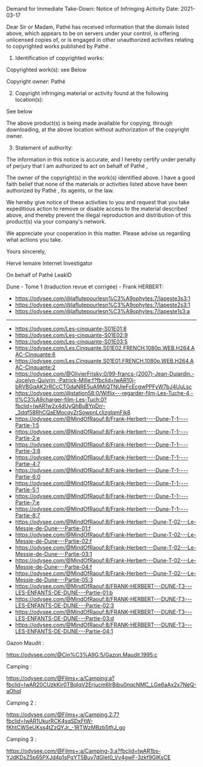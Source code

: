 Demand for Immediate Take-Down: Notice of Infringing Activity
Date: 2021-03-17

Dear Sir or Madam,
Pathé has received information that the domain listed above,
which appears to be on servers under your control,
is offering unlicensed copies of, or is engaged in other unauthorized activities
relating to copyrighted works published by Pathé .

1. Identification of copyrighted works:

Copyrighted work(s): see Below

Copyright owner: Pathé

2. Copyright infringing material or activity found at the following location(s):

See below

The above product(s) is being made available for copying, through downloading, at the above location without authorization of the copyright owner.

3. Statement of authority:

The information in this notice is accurate, and I hereby certify under penalty of perjury that I am authorized to act on behalf of Pathé ,

The owner of the copyright(s) in the work(s) identified above. I have a good faith belief that none of the materials or activities listed
above have been authorized by Pathé , its agents, or the law.

We hereby give notice of these activities to you and request that you take expeditious action to remove or disable access to the material described above,
and thereby prevent the illegal reproduction and distribution of this product(s) via your company's network.

We appreciate your cooperation in this matter. Please advise us regarding what actions you take.

Yours sincerely,

Hervé lemaire
Internet Investigator

On behalf of Pathé
LeakID
<peersonal information hidden>
 
Dune - Tome 1 (traduction revue et corrigée) - Frank HERBERT:
 
- https://odysee.com/@laflutepourlesn%C3%A9ophytes:7/lapeste3s3:1
- https://odysee.com/@laflutepourlesn%C3%A9ophytes:7/lapeste2s3:1
- https://odysee.com/@laflutepourlesn%C3%A9ophytes:7/lapeste1s3:a
-----
- https://odysee.com/Les-cinquante-S01E01:8
- https://odysee.com/Les-cinquante-S01E02:9
- https://odysee.com/Les-cinquante-S01E03:5
- https://odysee.com/Les.Cinquante.S01E02.FRENCH.1080p.WEB.H264.AAC-Cinquante:6
- https://odysee.com/Les.Cinquante.S01E01.FRENCH.1080p.WEB.H264.AAC-Cinquante:2 
- https://odysee.com/@OlivierFrisky:0/99-francs-(2007)-Jean-Dujardin,-Jocelyn-Quivrin,-Patrick-Mille:f?fbclid=IwAR10j-bRVBGqAK2rRCcCTGdaNRE5uA9MiQTNUIeFcEcgwPPFyW7bJ4UuLsc 
- https://odysee.com/@station58:0/Wiflix---regarder-film-Les-Tuche-4,-tl%C3%A9charger-film-Les-Tuch:0?fbclid=IwAR1w2x4dUyQhBuBYpDrr-_3dqf58RhCQaEMocqyZrSowpnLclizgIqmFik8
- https://odysee.com/@MindOfRaouf:8/Frank-Herbert----Dune-T-1----Partie-1:5
- https://odysee.com/@MindOfRaouf:8/Frank-Herbert----Dune-T-1----Partie-2:e
- https://odysee.com/@MindOfRaouf:8/Frank-Herbert----Dune-T-1----Partie-3:8
- https://odysee.com/@MindOfRaouf:8/Frank-Herbert----Dune-T-1----Partie-4:7
- https://odysee.com/@MindOfRaouf:8/Frank-Herbert----Dune-T-1----Partie-6:0
- https://odysee.com/@MindOfRaouf:8/Frank-Herbert----Dune-T-1----Partie-5:1
- https://odysee.com/@MindOfRaouf:8/Frank-Herbert----Dune-T-1----Partie-7:e
- https://odysee.com/@MindOfRaouf:8/Frank-Herbert----Dune-T-1----Partie-8:7
- https://odysee.com/@MindOfRaouf:8/Frank-Herbert---Dune-T-02---Le-Messie-de-Dune---Partie-01:f
- https://odysee.com/@MindOfRaouf:8/Frank-Herbert---Dune-T-02---Le-Messie-de-Dune---Partie-02:f
- https://odysee.com/@MindOfRaouf:8/Frank-Herbert---Dune-T-02---Le-Messie-de-Dune---Partie-03:1
- https://odysee.com/@MindOfRaouf:8/Frank-Herbert---Dune-T-02---Le-Messie-de-Dune---Partie-04:f
- https://odysee.com/@MindOfRaouf:8/Frank-Herbert---Dune-T-02---Le-Messie-de-Dune---Partie-05:3
- https://odysee.com/@MindOfRaouf:8/FRANK-HERBERT---DUNE-T3---LES-ENFANTS-DE-DUNE---Partie-01:b
- https://odysee.com/@MindOfRaouf:8/FRANK-HERBERT---DUNE-T3---LES-ENFANTS-DE-DUNE---Partie-02:3
- https://odysee.com/@MindOfRaouf:8/FRANK-HERBERT---DUNE-T3---LES-ENFANTS-DE-DUNE---Partie-03:d
- https://odysee.com/@MindOfRaouf:8/FRANK-HERBERT---DUNE-T3---LES-ENFANTS-DE-DUNE---Partie-04:1


Gazon Maudit :

https://odysee.com/@Cin%C3%A9G:5/Gazon.Maudit.1995:c

  Camping :

https://odysee.com/@Films+:a/Camping:a?fbclid=IwAR20CUzkKir0TBqIqV2Erjucm6lrBibu0nqcNMC_LGe6aAx2x7NeQ-aOhqI


Camping 2 :

https://odysee.com/@Films+:a/Camping.2:7?fbclid=IwAR1UkurRCK4sqSDxFtW-fKhtCWSeUKss4tZzQYJr_-1RTWzMBzb5tfrJ_go


Camping 3 :

https://odysee.com/@Films+:a/Camping-3:a?fbclid=IwAR1bs-YJdKDsZ5p65PXJd4p1sPgYT5Buv7dGIet0_Vv4gwF-3zkf9GlKsCE


